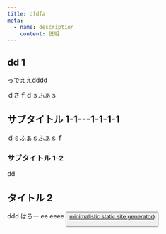 ```yaml
---
title: dfdfa
meta:
  - name: description
    content: 説明
---
```


## dd 1
っでええdddd

ｄさｆｄｓふぁｓ
## サブタイトル 1-1---1-1-1-1
ｄｓふぁｓふぁｓｆ

### サブタイトル 1-2
dd
## タイトル 2
ddd
はろー
ee
eeee
<Button label="おしてね" url="#" />
[minimalistic static site generator](./about/about)) 